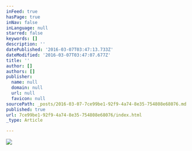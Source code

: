 ```yaml
---
inFeed: true
hasPage: true
inNav: false
inLanguage: null
starred: false
keywords: []
description: ''
datePublished: '2016-03-07T03:47:13.733Z'
dateModified: '2016-03-07T03:47:07.677Z'
title: ''
author: []
authors: []
publisher:
  name: null
  domain: null
  url: null
  favicon: null
sourcePath: _posts/2016-03-07-7ce99be1-92f9-4a74-8e35-754808e68076.md
published: true
url: 7ce99be1-92f9-4a74-8e35-754808e68076/index.html
_type: Article

---
```

![](https://the-grid-user-content.s3-us-west-2.amazonaws.com/d8085d27-2206-4622-819e-64ad6d053dc9.jpg)